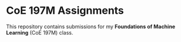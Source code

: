 # CoE 197M Assignments

This repository contains submissions for my **Foundations of Machine Learning** (CoE 197M) class.
